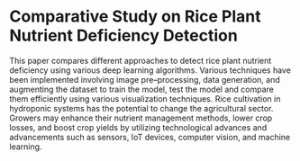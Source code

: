 # Comparative Study on Rice Plant Nutrient Deficiency Detection
This paper compares different approaches to detect rice plant nutrient deficiency using various deep learning algorithms. Various techniques have been implemented involving image pre–processing, data generation, and augmenting the dataset to train the model, test the model and compare them efficiently using various visualization techniques. Rice cultivation in hydroponic systems has the potential to change the agricultural sector. Growers may enhance their nutrient management methods, lower crop losses, and boost crop yields by utilizing technological advances and advancements such as sensors, IoT devices, computer vision, and machine learning.
